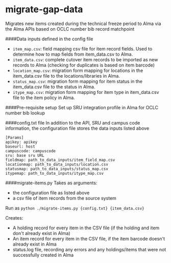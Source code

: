 # migrate-gap-data
Migrates new items created during the technical freeze period to Alma via the Alma APIs based on OCLC number bib record matchpoint

####Data inputs defined in the config file
* `item_map.csv`: field mapping csv file for item record fields.  Used to determine how to map fields from item_data.csv to Alma. 
* `item_data.csv`: complete cutover item records to be imported as new records to Alma (checking for duplicates is based on item barcode)
* `location_map.csv`: migration form mapping for locations in the item_data.csv file to the locations/libraries in Alma.
* `status_map.csv`: migration form mapping for item status in the item_data.csv file to the status in Alma. 
* `itype_map.csv`: migration form mapping for item type in item_data.csv file to the item policy in Alma. 

####Pre-requisite setup
Set up SRU integration profile in Alma for OCLC number bib lookup

####config.txt file
In addition to the API, SRU and campus code information, the configuration file stores the data inputs listed above
```
[Params]
apikey: apikey 
baseurl: host
campuscode: campuscode
sru: base sru URL
fieldmap: path_to_data_inputs/item_field_map.csv
locationmap: path_to_data_inputs/location.csv
statusmap: path_to_data_inputs/status_map.csv
itypemap: path_to_data_inputs/itype_map.csv
```

####migrate-items.py
Takes as arguments:
- the configuration file as listed above
- a csv file of item records from the source system

Run as `python ./migrate-items.py {config.txt} {item_data.csv}`

Creates:
   - A holding record for every item in the CSV file (if the holding and item don't already exist in Alma)
   - An item record for every item in the CSV file, if the item barcode doesn't already exist in Alma
   - status.log file, recording any errors and any holdings/items that were not successfully created in Alma

